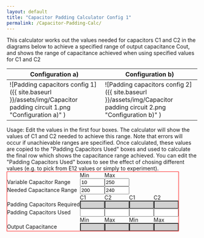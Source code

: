 ```yaml
---
layout: default
title: "Capacitor Padding Calculator Config 1"
permalink: /Capacitor-Padding-Calc/
---
```


This calculator works out the values needed for capacitors C1 and C2 in the diagrams below to achieve a specified range of output capacitance Cout, and shows the range of capacitance achieved when using specified values for C1 and C2
	
<p></p>

| Configuration a)  | Configuration b) |
| ------------- | ------------- |
| ![Padding capacitors config 1]({{ site.baseurl }}/assets/img/Capacitor padding circuit 1.png "Configuration a)" )  | ![Padding capacitors config 2]({{ site.baseurl }}/assets/img/Capacitor padding circuit 2.png "Configuration b)" )  |

<p></p>

Usage: Edit the values in the first four boxes. The calculator will show the values of C1 and C2 needed to achieve this range. Note that errors will occur if unachievable ranges are specified. Once calculated, these values are copied to the "Padding Capacitors Used" boxes and used to calculate the final row which shows the capacitance range achieved. You can edit the "Padding Capacitors Used" boxes to see the effect of chosing different values (e.g. to pick from E12 values or simply to experiment).
<p> </p>
<p> </p>
<html> 
<head>
<style type="text/css">
body {margin: 30px;}
form  { display: table; border: 1px solid red; }
p     { display: table-row;}
label { display: table-cell;}
input { display: table-cell;}
	.readonly {background-color : #d1d1d1;}
</style> 
</head>
<body>
<form>
<p>
 <label></label> 
 <label>Min</label>
 <label></label> 
 <label>Max</label>
</p>
<p> 
 <label for="Alpha">Variable Capacitor Range </label><input type="text" id="Alpha" value="10" size="5" onchange="CalcPadding()">
 <label for="Beta"></label><input type="text" id="Beta" value="250" size="5" onchange="CalcPadding()">
</p>
<p>
  <label for = "Ca">Needed Capacitance Range</label><input type="text" id="Ca" value="200" size="5" onchange="CalcPadding()">
  <label for = "Cb"></label><input type="text" id="Cb" value="240" size="5" onchange="CalcPadding()">
</p>
<p> </p>
<p>
 <label></label> 
 <label>C1</label>
 <label></label> 
 <label>C2</label>
 <label></label> 
 <label>C1</label>
 <label></label> 
 <label>C2</label>
</p>
<p>
  <label for ="CFG1_C1Req">Padding Capacitors Required</label><input type="text" class="readonly" id="CFG1_C1Req" size="5" readonly>
  <label for = "CFG1_C2Req"></label><input type="text" class="readonly" id="CFG1_C2Req" size="5" readonly>
  <label for ="CFG2_C1Req"></label><input type="text" class="readonly" id="CFG2_C1Req" size="5" readonly>
  <label for = "CFG2_C2Req"></label><input type="text" class="readonly" id="CFG2_C2Req" size="5" readonly>
</p>
<p>
  <label for ="CFG1_C1Used">Padding Capacitors Used</label><input type="text" id="CFG1_C1Used"  size="5" onchange="EvaluatePadding()">
  <label for = "CFG1_C2Used"></label><input type="text" id="CFG1_C2Used" size="5" onchange="EvaluatePadding()">
  <label for ="CFG2_C1Used"></label><input type="text" id="CFG2_C1Used"  size="5" onchange="EvaluatePadding()">
  <label for = "CFG2_C2Used"></label><input type="text" id="CFG2_C2Used" size="5" onchange="EvaluatePadding()">
</p>
<p> </p>
<p>
 <label></label> 
 <label>Min</label>
 <label></label> 
 <label>Max</label> 
 <label></label> 
 <label>Min</label>
 <label></label> 
 <label>Max</label>
</p>
<p>
  <label for="CFG1_Cmin">Output Capacitance</label><input type="text" class="readonly" id="CFG1_Cmin" size="5" readonly>
  <label for="CFG1_Cmax"></label><input type="text" class="readonly" id="CFG1_Cmax" size="5" readonly>
  <label for="CFG2_Cmin"></label><input type="text" class="readonly" id="CFG2_Cmin" size="5" readonly>
  <label for="CFG2_Cmax"></label><input type="text" class="readonly" id="CFG2_Cmax" size="5" readonly>
</p>

</form>

</body>
</html>

<script>
function CalcPadding() {

//Calculate required C1 and C2 from input values
    Alpha = Number(document.getElementById("Alpha").value);
    Beta = Number(document.getElementById("Beta").value);
    Ca = Number(document.getElementById("Ca").value);
    Cb = Number(document.getElementById("Cb").value);

    aa=1/Ca-1/Cb;
    bb=aa*Alpha + aa*Beta;
    cc=aa*Alpha*Beta + Alpha - Beta;

    CFG1_C2=(-bb+Math.sqrt(bb*bb-4*aa*cc))/(2*aa)
    CFG1_C1=1/(1/Cb-1/(CFG1_C2+Beta))

    document.getElementById("CFG1_C1Req").value = CFG1_C1.toString();
    document.getElementById("CFG1_C2Req").value = CFG1_C2.toString();

    document.getElementById("CFG1_C1Used").value = Math.max(0,Math.round(CFG1_C1)).toString();
    document.getElementById("CFG1_C2Used").value = Math.max(0,Math.round(CFG1_C2)).toString();

	EvaluatePadding()
}

function EvaluatePadding() {
//Calculate output capacitance range from used C1 and C2
    Alpha = Number(document.getElementById("Alpha").value);
    Beta = Number(document.getElementById("Beta").value);
    CFG1_C1Used = Number(document.getElementById("CFG1_C1Used").value);
    CFG1_C2Used = Number(document.getElementById("CFG1_C2Used").value);

    CFG1_Cmin=1/(1/CFG1_C1Used+1/(CFG1_C2Used+Alpha));
    CFG1_Cmax=1/(1/CFG1_C1Used+1/(CFG1_C2Used+Beta));	
    document.getElementById("CFG1_Cmin").value = CFG1_Cmin.toString();
    document.getElementById("CFG1_Cmax").value = CFG1_Cmax.toString();
}
</script>
